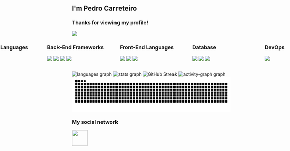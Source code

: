## I'm Pedro Carreteiro 

### Thanks for viewing my profile!

<img src="Video.gif">


<!--**PedroAugustoPadovani/PedroAugustoPadovani** is a ✨ _special_ ✨ repository because its `README.md` (this file) appears on your GitHub profile.-->

<br>

<div style="display: flex; flex-direction: row; justify-content: center; gap: 30px;">

  <div style="flex: 1 1 250px; min-width: 200px;">
    <h3>Back-End Languages</h3>
    <p>
      <img width="50" src="https://cdn.jsdelivr.net/gh/devicons/devicon@latest/icons/python/python-original.svg" />
      <img width="50" src="https://cdn.jsdelivr.net/gh/devicons/devicon@latest/icons/csharp/csharp-original.svg" />
      <img width="50" src="https://cdn.jsdelivr.net/gh/devicons/devicon@latest/icons/java/java-original.svg" />
      <img width="50" src="https://cdn.jsdelivr.net/gh/devicons/devicon@latest/icons/php/php-original.svg" />
    </p>
  </div>

  <div style="flex: 1 1 250px; min-width: 200px;">
    <h3>Back-End Frameworks</h3>
    <p>
      <img width="50" src="https://cdn.jsdelivr.net/gh/devicons/devicon@latest/icons/fastapi/fastapi-original.svg" />
      <img width="50" src="https://cdn.jsdelivr.net/gh/devicons/devicon@latest/icons/dotnetcore/dotnetcore-original.svg" />
      <img width="50" src="https://cdn.jsdelivr.net/gh/devicons/devicon@latest/icons/spring/spring-original.svg" />
      <img width="50" src="https://cdn.jsdelivr.net/gh/devicons/devicon@latest/icons/django/django-plain.svg" />
    </p>
  </div>

   <div style="flex: 1 1 250px; min-width: 200px;">
    <h3>Front-End Languages</h3>
    <p>
      <img width="50" src="https://cdn.jsdelivr.net/gh/devicons/devicon@latest/icons/html5/html5-original.svg" />
      <img width="50" src="https://cdn.jsdelivr.net/gh/devicons/devicon@latest/icons/css3/css3-original.svg" />
      <img width="50" src="https://cdn.jsdelivr.net/gh/devicons/devicon@latest/icons/javascript/javascript-original.svg" />
    </p>
  </div>

  <div style="flex: 1 1 250px; min-width: 200px;">
    <h3>Database</h3>
    <p>
      <img width="50" src="https://cdn.jsdelivr.net/gh/devicons/devicon@latest/icons/mysql/mysql-original-wordmark.svg" />
      <img width="50" src="https://cdn.jsdelivr.net/gh/devicons/devicon@latest/icons/sqlite/sqlite-original.svg" />
      <img width="50" src="https://cdn.jsdelivr.net/gh/devicons/devicon@latest/icons/postgresql/postgresql-original.svg" />
    </p>
  </div>


  <div style="flex: 1 1 250px; min-width: 200px;">
    <h3>DevOps</h3>
    <p>
      <img width="50" src="https://cdn.jsdelivr.net/gh/devicons/devicon@latest/icons/docker/docker-original.svg" />
    </p>
  </div>

</div>

<br>

<div style="display: inline">
  <img src="https://github-readme-stats.vercel.app/api/top-langs?username=PedroCarreteiro&locale=en&hide_title=false&layout=compact&card_width=320&langs_count=12&theme=nightowl&hide_border=true&order=2" height="157" alt="languages graph"  />
  <img src="https://github-readme-stats.vercel.app/api?username=PedroCarreteiro&hide_title=true&hide_rank=false&show_icons=true&include_all_commits=true&count_private=true&disable_animations=false&theme=nightowl&locale=en&hide_border=true&order=1" height="157" alt="stats graph"  />
  <img src="https://github-readme-streak-stats.herokuapp.com?user=PedroCarreteiro&theme=nightowl&hide_border=true&short_numbers=true" alt="GitHub Streak" width="685"/>
  <img src="https://github-readme-activity-graph.vercel.app/graph?username=PedroCarreteiro&radius=16&theme=nightowl&area=true&order=5&hide_border=true&hide_title=true" width="685" alt="activity-graph graph"  />
  <img align="center" alt="github contribution grid snake animation" src="https://raw.githubusercontent.com/PedroCarreteiro/PedroCarreteiro/output/github-contribution-grid-snake-dark.svg" width="685" alt="Snake">
  <!--<img alt="pacman contribution graph" src="https://raw.githubusercontent.com/PedroCarreteiro/PedroCarreteiro/output/pacman-contribution-graph.svg">
  <a href="https://github.com/ryo-ma/github-profile-trophy"><img src="https://github-profile-trophy.vercel.app/?username=PedroCarreteiro" alt="PedroCarreteiro" /></a> </p> -->
</div>






### My social network
<a href="https://www.linkedin.com/in/pedro-carreteiro-447917284">
  <img width="50" height="50" src="https://cdn.jsdelivr.net/gh/devicons/devicon@latest/icons/linkedin/linkedin-original.svg" />        
</a>
